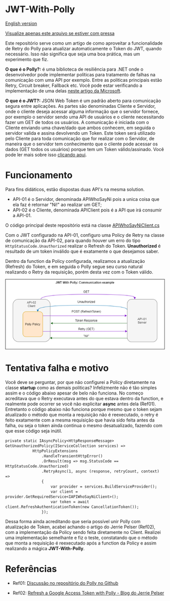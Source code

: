 # JWT-With-Polly
[English version](https://github.com/JFRode/JWT-With-Polly/blob/master/README.md)

[Visualize apenas este arquivo se estiver com pressa](https://github.com/JFRode/JWT-With-Polly/blob/master/APIClient/Clients/APIWhoSayNiClient.cs)

Este repositório serve como um artigo de como aproveitar a funcionalidade de Retry do Polly para atualizar automaticamente o Token do JWT, quando necessário. Isso não significa que seja uma boa prática, mas um experimento que fiz.

**O que é o Polly?:** é uma biblioteca de resiliência para .NET onde o desenvolvedor pode implementar políticas para tratamento de falhas na comunicação com uma API por exemplo. Entre as politicas principais estão Retry, Circuit breaker, Fallback etc. Você pode estar verificando a implementação de uma delas [neste artigo da Microsoft](https://docs.microsoft.com/pt-br/dotnet/architecture/microservices/implement-resilient-applications/implement-http-call-retries-exponential-backoff-polly).

**O que é o JWT?:** JSON Web Token é um padrão aberto para comunicação segura entre aplicações. As partes são denominadas Cliente e Servidor, onde o cliente deseja acessar alguma informação que o servidor fornece, por exemplo o servidor sendo uma API de usuários e o cliente necessitando fazer um GET de todos os usuários. A comunicação é iniciada com o Cliente enviando uma chave/dado que ambos conhecem, em seguida o servidor valida e assina devolvendo um Token. Este token será utilizado pelo Cliente para toda comunicação que for realizar com o Servidor, de maneira que o servidor tem conhecimento que o cliente pode acessar os dados (GET todos os usuários) porque tem um Token válido/assinado. Você pode ler mais sobre isso [clicando aqui](https://docs.microsoft.com/pt-br/dotnet/architecture/microservices/secure-net-microservices-web-applications/).

# Funcionamento

Para fins didáticos, estão dispostas duas API's na mesma solution. 
* API-01 é o Servidor, denominada APIWhoSayNi pois a unica coisa que ela faz é retornar "Ni!" ao realizar um GET;
* API-02 é o Cliente, denominada APIClient pois é a API que irá consumir a API-01.

O código principal deste repositório está na classe [APIWhoSayNiClient.cs](https://github.com/JFRode/JWT-With-Polly/blob/master/APIClient/Clients/APIWhoSayNiClient.cs)

Com o JWT configurado na API-01, configuro uma Policy de Retry na classe de comunicação da API-02, para quando houver um erro do tipo `HttpStatusCode.Unauthorized` realizar o Refresh do Token. **Unauthorized** é resultado de um token inválido que é exatamente o que desejamos saber. 

Dentro da function da Policy configurada, realizamos a atualização (Refresh) do Token, e em seguida o Polly segue seu curso natural realizando o Retry da requisição, porém desta vez com o Token válido.

![](https://github.com/JFRode/JWT-With-Polly/blob/master/CommunicationExample.png)

# Tentativa falha e motivo

Você deve se perguntar, por que não configurei a Policy diretamente na classe **startup** como as demais politicas?
Infelizmente não é tão simples assim e o código abaixo apesar de belo não funciona. No começo acreditava que o Retry executava antes do que estava dentro da function, e realmente pode ocorrer se você não explicitar **async** antes dela (Ref01). Entretanto o código abaixo não funciona porque mesmo que o token sejam atualizado o método que monta a requisição não é reexecutado, o retry é feito exatamente com a mesma requisição que havia sido feita antes da falha, ou seja o token ainda continua o mesmo desatualizado, fazendo com que esse código seja inútil.

```
private static IAsyncPolicy<HttpResponseMessage> GetUnauthorizedPolicy(IServiceCollection services) =>
            HttpPolicyExtensions
                .HandleTransientHttpError()
                .OrResult(msg => msg.StatusCode == HttpStatusCode.Unauthorized)
                .RetryAsync(1, async (response, retryCount, context) =>
                {
                    var provider = services.BuildServiceProvider();
                    var client = provider.GetRequiredService<IAPIWhoSayNiClient>();
                    var token = await client.RefreshAuthenticationToken(new CancellationToken());
                });
```

Dessa forma ainda acreditando que seria possível unir Polly com atualização de Token, acabei achando o artigo do Jerrie Pelser (Ref02), com a implementação da Policy sendo feita diretamente no Client. Realizei uma implementação semelhante e fiz o teste, constatando que o método que monta a requisição é reexecutado após a function da Policy e assim realizando a mágica **JWT-With-Polly**.

# Referências

- Ref01: [Discussão no repositório do Polly no Github](https://github.com/App-vNext/Polly/issues/107)

- Ref02: [Refresh a Google Access Token with Polly - Blog do Jerrie Pelser](https://www.jerriepelser.com/blog/refresh-google-access-token-with-polly/)
